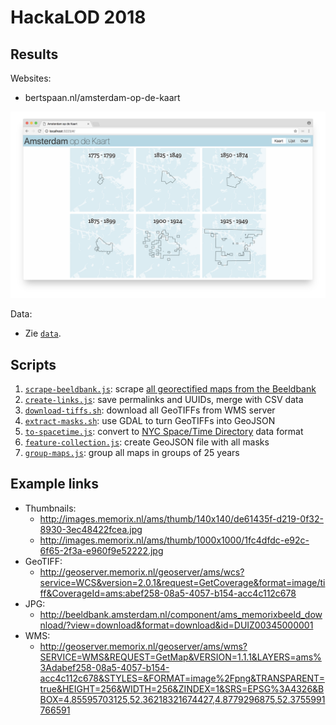 # HackaLOD 2018

## Results

Websites:

- bertspaan.nl/amsterdam-op-de-kaart

![](https://raw.githubusercontent.com/bertspaan/amsterdam-op-de-kaart/master/screenshot.png)

Data:

- Zie [`data`](data).

## Scripts

1. [`scrape-beeldbank.js`](scripts/scrape-beeldbank.js): scrape [all georectified maps from the Beeldbank](http://beeldbank.amsterdam.nl/beeldbank/indeling/grid?f_string_geoserver_store%5B0%5D=%2A)
2. [`create-links.js`](scripts/create-links.js): save permalinks and UUIDs, merge with CSV data
3. [`download-tiffs.sh`](scripts/download-tiffs.sh): download all GeoTIFFs from WMS server
4. [`extract-masks.sh`](scripts/extract-masks.sh): use GDAL to turn GeoTIFFs into GeoJSON
5. [`to-spacetime.js`](scripts/to-spacetime.js): convert to [NYC Space/Time Directory](http://spacetime.nypl.org) data format
6. [`feature-collection.js`](scripts/feature-collection.js): create GeoJSON file with all masks
7. [`group-maps.js`](scripts/group-maps.js): group all maps in groups of 25 years

## Example links

  - Thumbnails:
    - http://images.memorix.nl/ams/thumb/140x140/de61435f-d219-0f32-8930-3ec48422fcea.jpg
    - http://images.memorix.nl/ams/thumb/1000x1000/1fc4dfdc-e92c-6f65-2f3a-e960f9e52222.jpg
  - GeoTIFF:
    - http://geoserver.memorix.nl/geoserver/ams/wcs?service=WCS&version=2.0.1&request=GetCoverage&format=image/tiff&CoverageId=ams:abef258-08a5-4057-b154-acc4c112c678
  - JPG:
    - http://beeldbank.amsterdam.nl/component/ams_memorixbeeld_download/?view=download&format=download&id=DUIZ00345000001
  - WMS:
    - http://geoserver.memorix.nl/geoserver/ams/wms?SERVICE=WMS&REQUEST=GetMap&VERSION=1.1.1&LAYERS=ams%3Adabef258-08a5-4057-b154-acc4c112c678&STYLES=&FORMAT=image%2Fpng&TRANSPARENT=true&HEIGHT=256&WIDTH=256&ZINDEX=1&SRS=EPSG%3A4326&BBOX=4.85595703125,52.36218321674427,4.8779296875,52.3755991766591
